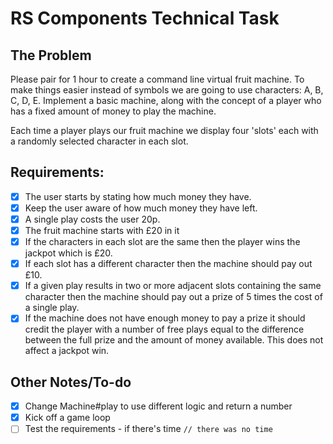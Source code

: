 # RS Components Technical Task

## The Problem

Please pair for 1 hour to create a command line virtual fruit machine. To make things easier instead of symbols we are going to use characters: A, B, C, D, E. Implement a basic machine, along with the concept of a player who has a fixed amount of money to play the machine.

Each time a player plays our fruit machine we display four 'slots' each with a randomly selected character in each slot.

## Requirements:

- [x] The user starts by stating how much money they have.
- [x] Keep the user aware of how much money they have left.
- [x] A single play costs the user 20p.
- [x] The fruit machine starts with £20 in it
- [x] If the characters in each slot are the same then the player wins the jackpot which is £20.
- [x] If each slot has a different character then the machine should pay out £10.
- [x] If a given play results in two or more adjacent slots containing the same character then the machine should pay out a prize of 5 times the cost of a single play.
- [x] If the machine does not have enough money to pay a prize it should credit the player with a number of free plays equal to the difference between the full prize and the amount of money available. This does not affect a jackpot win.

## Other Notes/To-do

- [x] Change Machine#play to use different logic and return a number
- [x] Kick off a game loop
- [ ] Test the requirements - if there's time `// there was no time`
